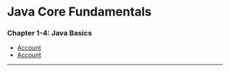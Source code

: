# Java Core Fundamentals
### Chapter 1-4: Java Basics
* [Account](https://github.com/henry226/Java-Core-Fundamentals/blob/master/Chapter1-4%20(Java%20Basics)/Account/Account.java)
* [Account](https://github.com/henry226/Java-Core-Fundamentals/blob/master/Chapter1-4%20(Java%20Basics)/Account/Account.java)

---